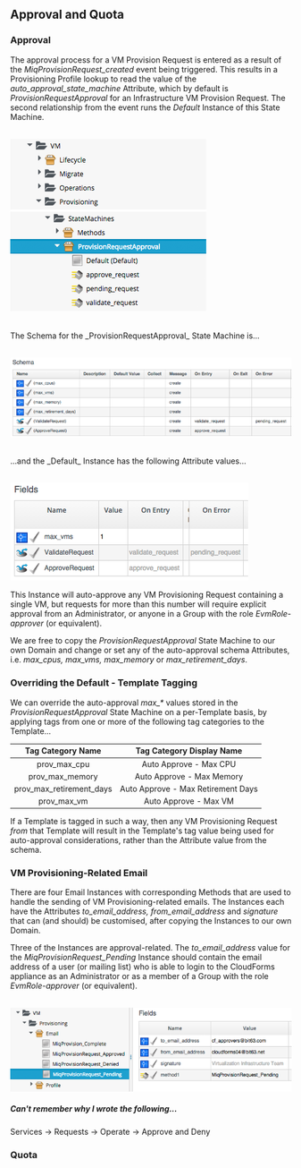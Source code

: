 ## Approval and Quota

### Approval

The approval process for a VM Provision Request is entered as a result of the _MiqProvisionRequest\_created_ event being triggered. This results in a Provisioning Profile lookup to read the value of the _auto\_approval\_state\_machine_ Attribute, which by default is _ProvisionRequestApproval_ for an Infrastructure VM Provision Request. The second relationship from the event runs the _Default_ Instance of this State Machine.
<br> <br>

![screenshot](images/screenshot33.png)

<br>
The Schema for the _ProvisionRequestApproval_ State Machine is...
<br> <br>

![screenshot](images/screenshot34.png)

<br>
...and the _Default_ Instance has the following Attribute values...
<br> <br>

![screenshot](images/screenshot35.png)
<br>

This Instance will auto-approve any VM Provisioning Request containing a single VM, but requests for more than this number will require explicit approval from an Administrator, or anyone in a Group with the role _EvmRole-approver_ (or equivalent).

We are free to copy the _ProvisionRequestApproval_ State Machine to our own Domain and change or set any of the auto-approval schema Attributes, i.e. _max\_cpus, max\_vms, max\_memory_ or _max\_retirement\_days_.

### Overriding the Default - Template Tagging

We can override the auto-approval _max\_*_ values stored in the _ProvisionRequestApproval_ State Machine on a per-Template basis, by applying tags from one or more of the following tag categories to the Template...


|  Tag Category Name  | Tag Category Display Name  |
|:----------:|:----------------:|
| prov\_max\_cpu | Auto Approve - Max CPU |
| prov\_max\_memory | Auto Approve - Max Memory |
| prov\_max\_retirement\_days | Auto Approve - Max Retirement Days |
| prov\_max\_vm | Auto Approve - Max VM |

If a Template is tagged in such a way, then any VM Provisioning Request _from_ that Template will result in the Template's tag value being used for auto-approval considerations, rather than the Attribute value from the schema. 

### VM Provisioning-Related Email

There are four Email Instances with corresponding Methods that are used to handle the sending of VM Provisioning-related emails. The Instances each have the Attributes _to\_email\_address, from\_email\_address_ and _signature_ that can (and should) be customised, after copying the Instances to our own Domain.

Three of the Instances are approval-related. The _to\_email\_address_ value for the _MiqProvisionRequest\_Pending_ Instance should contain the email address of a user (or mailing list) who is able to login to the CloudForms appliance as an Administrator or as a member of a Group with the role _EvmRole-approver_ (or equivalent).
<br> <br>

![screenshot](images/screenshot36.png?)
<br>

##### Can't remember why I wrote the following...
Services -> Requests -> Operate -> Approve and Deny 


### Quota